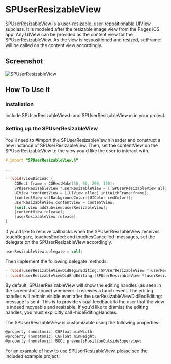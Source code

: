 SPUserResizableView
===============

SPUserResizableView is a user-resizable, user-repositionable UIView subclass. It is modeled after the resizable image view from the Pages iOS app. Any UIView can be provided as the content view for the SPUserResizableView. As the view is respositioned and resized, setFrame: will be called on the content view accordingly.

Screenshot
----
![SPUserResizableView](http://i.imgur.com/krBjw.png)

How To Use It
-------------

### Installation

Include SPUserResizableView.h and SPUserResizableView.m in your project.

### Setting up the SPUserResizableView

You'll need to #import the SPUserResizableView.h header and construct a new instance of SPUserResizableView. Then, set the contentView on the SPUserResizableView to the view you'd like the user to interact with.

``` objective-c
# import "SPUserResizableView.h"

...
    
- (void)viewDidLoad {
    CGRect frame = CGRectMake(50, 50, 200, 150);
    SPUserResizableView *userResizableView = [[SPUserResizableView alloc] initWithFrame:frame];
    UIView *contentView = [[UIView alloc] initWithFrame:frame];
    [contentView setBackgroundColor:[UIColor redColor]];
    userResizableView.contentView = contentView;
    [self.view addSubview:userResizableView];
    [contentView release]; 
    [userResizableView release];
}
```

If you'd like to receive callbacks when the SPUserResizableView receives touchBegan:, touchesEnded: and touchesCancelled: messages, set the delegate on the SPUserResizableView accordingly. 

``` objective-c
userResizableView.delegate = self;
```

Then implement the following delegate methods.

``` objective-c
- (void)userResizableViewDidBeginEditing:(SPUserResizableView *)userResizableView;
- (void)userResizableViewDidEndEditing:(SPUserResizableView *)userResizableView;
```

By default, SPUserResizableView will show the editing handles (as seen in the screenshot above) whenever it receives a touch event. The editing handles will remain visible even after the userResizableViewDidEndEditing: message is sent. This is to provide visual feedback to the user that the view is indeed moveable and resizable. If you'd like to dismiss the editing handles, you must explicitly call -hideEditingHandles.

The SPUserResizableView is customizable using the following properties:

``` objective-c
@property (nonatomic) CGFloat minWidth;
@property (nonatomic) CGFloat minHeight;
@property (nonatomic) BOOL preventsPositionOutsideSuperview;
```
	
For an example of how to use SPUserResizableView, please see the included example project.

